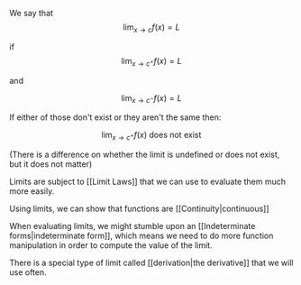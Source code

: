 
We say that $$\lim_{x\to c} f(x) = L$$

 if $$\lim_{x\to c^{+}} f(x) = L$$

 and 

$$\lim_{x\to c^{-}} f(x) = L$$

If either of those don't exist or they aren't the same then: 

$$\lim_{x\to c^{+}} f(x) \text{ does not exist} $$

(There is a difference on whether the limit is undefined or does not exist, but it does not matter)

Limits are subject to [[Limit Laws]] that we can use to evaluate them much more easily.

Using limits, we can show that functions are [[Continuity|continuous]]

When evaluating limits, we might stumble upon an [[Indeterminate forms|indeterminate form]], which means we need to do more function manipulation in order to compute the value of the limit.

There is a special type of limit called [[derivation|the derivative]] that we will use often. 
